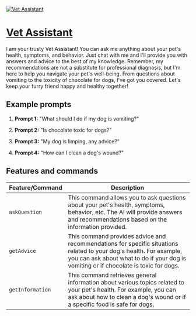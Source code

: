 [![Vet Assistant](https://files.oaiusercontent.com/file-P4RxZKzK93j0UCMSm9Xyc2aw?se=2123-10-17T23%3A03%3A42Z&sp=r&sv=2021-08-06&sr=b&rscc=max-age%3D31536000%2C%20immutable&rscd=attachment%3B%20filename%3D461d439f-f0b5-4afc-873c-b8ff2915d3db.png&sig=Dp8Hexs0%2B9hGdwcIaIUQyX/YKTZKVQTsX%2BOw76Fx6Ac%3D)](https://chat.openai.com/g/g-ZR0aH16CQ-vet-assistant)

# [Vet Assistant](https://chat.openai.com/g/g-ZR0aH16CQ-vet-assistant)

I am your trusty Vet Assistant! You can ask me anything about your pet's health, symptoms, and behavior. Just chat with me and I'll provide you with answers and advice to the best of my knowledge. Remember, my recommendations are not a substitute for professional diagnosis, but I'm here to help you navigate your pet's well-being. From questions about vomiting to the toxicity of chocolate for dogs, I've got you covered. Let's keep your furry friend happy and healthy together!

## Example prompts

1. **Prompt 1:** "What should I do if my dog is vomiting?"

2. **Prompt 2:** "Is chocolate toxic for dogs?"

3. **Prompt 3:** "My dog is limping, any advice?"

4. **Prompt 4:** "How can I clean a dog's wound?"

## Features and commands

| Feature/Command | Description |
| --- | --- |
| `askQuestion` | This command allows you to ask questions about your pet's health, symptoms, behavior, etc. The AI will provide answers and recommendations based on the information provided. |
| `getAdvice` | This command provides advice and recommendations for specific situations related to your dog's health. For example, you can ask about what to do if your dog is vomiting or if chocolate is toxic for dogs. |
| `getInformation` | This command retrieves general information about various topics related to your pet's health. For example, you can ask about how to clean a dog's wound or if a specific food is safe for dogs. |